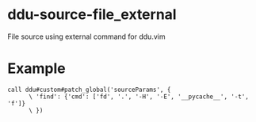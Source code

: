 # ddu-source-file_external
File source using external command for ddu.vim

# Example
```vim
call ddu#custom#patch_global('sourceParams', {
      \ 'find': {'cmd': ['fd', '.', '-H', '-E', '__pycache__', '-t', 'f']}
      \ })
```
